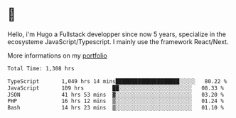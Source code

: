 # 👋 

Hello, i'm Hugo a Fullstack developper since now 5 years, specialize in the ecosysteme JavaScript/Typescript. I mainly use the framework React/Next.

More informations on my [portfolio](https://hcampos.fr)

<!--START_SECTION:waka-->

```txt
Total Time: 1,308 hrs

TypeScript       1,049 hrs 14 mins████████████████████░░░░░   80.22 %
JavaScript       109 hrs         ██░░░░░░░░░░░░░░░░░░░░░░░   08.33 %
JSON             41 hrs 53 mins  ▓░░░░░░░░░░░░░░░░░░░░░░░░   03.20 %
PHP              16 hrs 12 mins  ▒░░░░░░░░░░░░░░░░░░░░░░░░   01.24 %
Bash             14 hrs 23 mins  ▒░░░░░░░░░░░░░░░░░░░░░░░░   01.10 %
```

<!--END_SECTION:waka-->
